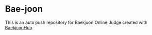 # Bae-joon
This is an auto push repository for Baekjoon Online Judge created with [BaekjoonHub](https://github.com/BaekjoonHub/BaekjoonHub).
